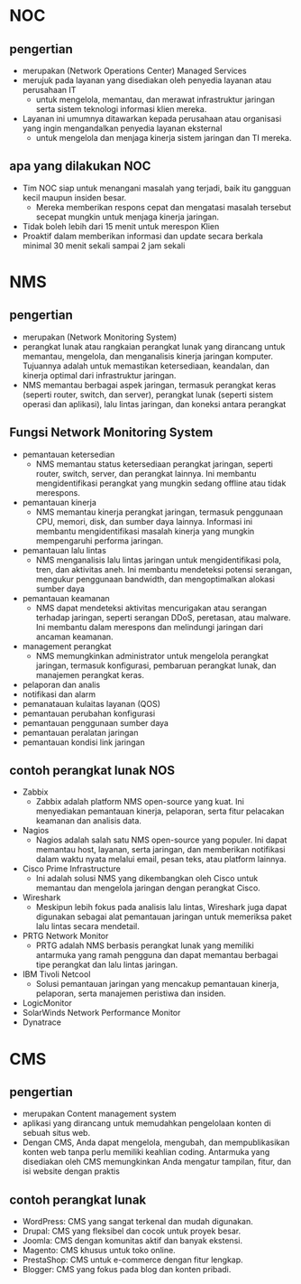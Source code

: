 # NOC
## pengertian
- merupakan (Network Operations Center) Managed Services
- merujuk pada layanan yang disediakan oleh penyedia layanan atau perusahaan IT 
  - untuk mengelola, memantau, dan merawat infrastruktur jaringan serta sistem teknologi informasi klien mereka.
- Layanan ini umumnya ditawarkan kepada perusahaan atau organisasi yang ingin mengandalkan penyedia layanan eksternal 
  - untuk mengelola dan menjaga kinerja sistem jaringan dan TI mereka.

## apa yang dilakukan NOC 
- Tim NOC siap untuk menangani masalah yang terjadi, baik itu gangguan kecil maupun insiden besar. 
  - Mereka memberikan respons cepat dan mengatasi masalah tersebut secepat mungkin untuk menjaga kinerja jaringan.
- Tidak boleh lebih dari 15 menit untuk merespon Klien
- Proaktif dalam memberikan informasi dan update secara berkala minimal 30 menit sekali sampai 2 jam sekali

# NMS
## pengertian
- merupakan (Network Monitoring System)
- perangkat lunak atau rangkaian perangkat lunak yang dirancang untuk memantau, mengelola, dan menganalisis kinerja jaringan komputer. Tujuannya adalah untuk memastikan ketersediaan, keandalan, dan kinerja optimal dari infrastruktur jaringan. 
- NMS memantau berbagai aspek jaringan, termasuk perangkat keras (seperti router, switch, dan server), perangkat lunak (seperti sistem operasi dan aplikasi), lalu lintas jaringan, dan koneksi antara perangkat

## Fungsi Network Monitoring System
- pemantauan ketersedian
  - NMS memantau status ketersediaan perangkat jaringan, seperti router, switch, server, dan perangkat lainnya. Ini membantu mengidentifikasi perangkat yang mungkin sedang offline atau tidak merespons.
- pemantauan kinerja
  - NMS memantau kinerja perangkat jaringan, termasuk penggunaan CPU, memori, disk, dan sumber daya lainnya. Informasi ini membantu mengidentifikasi masalah kinerja yang mungkin mempengaruhi performa jaringan.
- pemantauan lalu lintas
  - NMS menganalisis lalu lintas jaringan untuk mengidentifikasi pola, tren, dan aktivitas aneh. Ini membantu mendeteksi potensi serangan, mengukur penggunaan bandwidth, dan mengoptimalkan alokasi sumber daya
- pemantauan keamanan
  - NMS dapat mendeteksi aktivitas mencurigakan atau serangan terhadap jaringan, seperti serangan DDoS, peretasan, atau malware. Ini membantu dalam merespons dan melindungi jaringan dari ancaman keamanan.
- management perangkat
  - NMS memungkinkan administrator untuk mengelola perangkat jaringan, termasuk konfigurasi, pembaruan perangkat lunak, dan manajemen perangkat keras.
- pelaporan dan analis
- notifikasi dan alarm
- pemanatauan kulaitas layanan (QOS)
- pemantauan perubahan konfigurasi
- pemantauan penggunaan sumber daya
- pemantauan peralatan jaringan
- pemantauan kondisi link jaringan

## contoh perangkat lunak NOS
- Zabbix
  - Zabbix adalah platform NMS open-source yang kuat. Ini menyediakan pemantauan kinerja, pelaporan, serta fitur pelacakan keamanan dan analisis data.
- Nagios
  - Nagios adalah salah satu NMS open-source yang populer. Ini dapat memantau host, layanan, serta jaringan, dan memberikan notifikasi dalam waktu nyata melalui email, pesan teks, atau platform lainnya.
- Cisco Prime Infrastructure
  - Ini adalah solusi NMS yang dikembangkan oleh Cisco untuk memantau dan mengelola jaringan dengan perangkat Cisco.
- Wireshark
  - Meskipun lebih fokus pada analisis lalu lintas, Wireshark juga dapat digunakan sebagai alat pemantauan jaringan untuk memeriksa paket lalu lintas secara mendetail.
- PRTG Network Monitor
  - PRTG adalah NMS berbasis perangkat lunak yang memiliki antarmuka yang ramah pengguna dan dapat memantau berbagai tipe perangkat dan lalu lintas jaringan.
- IBM Tivoli Netcool
  - Solusi pemantauan jaringan yang mencakup pemantauan kinerja, pelaporan, serta manajemen peristiwa dan insiden.
-  LogicMonitor
- SolarWinds Network Performance Monitor
- Dynatrace

# CMS
## pengertian
- merupakan Content management system
- aplikasi yang dirancang untuk memudahkan pengelolaan konten di sebuah situs web.
- Dengan CMS, Anda dapat mengelola, mengubah, dan mempublikasikan konten web tanpa perlu memiliki keahlian coding. Antarmuka yang disediakan oleh CMS memungkinkan Anda mengatur tampilan, fitur, dan isi website dengan praktis

## contoh perangkat lunak
- WordPress: CMS yang sangat terkenal dan mudah digunakan.
- Drupal: CMS yang fleksibel dan cocok untuk proyek besar.
- Joomla: CMS dengan komunitas aktif dan banyak ekstensi.
- Magento: CMS khusus untuk toko online.
- PrestaShop: CMS untuk e-commerce dengan fitur lengkap.
- Blogger: CMS yang fokus pada blog dan konten pribadi.